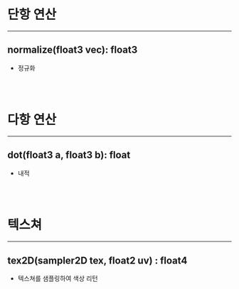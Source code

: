 
# 단항 연산
---

## normalize(float3 vec): float3
 - 정규화

## 

<br>


# 다항 연산
---

## dot(float3 a, float3 b): float
 - 내적

## 

<br>


# 텍스쳐
---

## tex2D(sampler2D tex, float2 uv) : float4
 - 텍스쳐를 샘플링하여 색상 리턴

<br>

